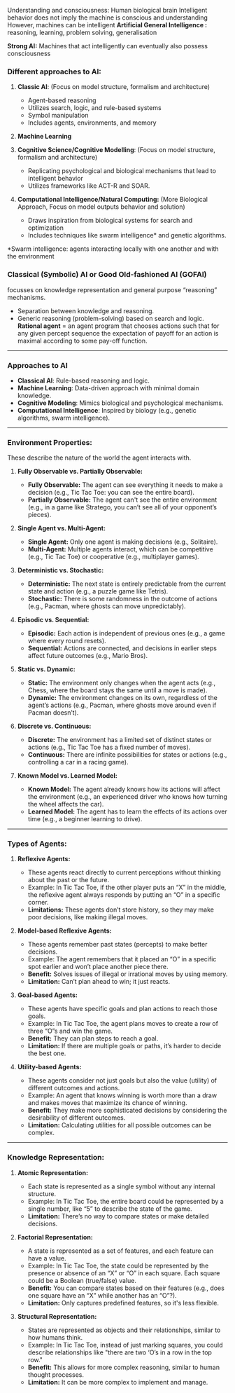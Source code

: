 Understanding and consciousness: Human biological brain
Intelligent behavior does not imply the machine is conscious and understanding
However, machines can be intelligent
**Artificial General Intelligence :** reasoning, learning, problem solving, generalisation

**Strong AI:** Machines that act intelligently can eventually also possess consciousness

### Different approaches to AI:

1. **Classic AI**: (Focus on model structure, formalism and architecture)
    - Agent-based reasoning
    - Utilizes search, logic, and rule-based systems
    - Symbol manipulation
    - Includes agents, environments, and memory

2. **Machine Learning**

3. **Cognitive Science/Cognitive Modelling**: (Focus on model structure, formalism and architecture)
    - Replicating psychological and biological mechanisms that lead to intelligent behavior
    - Utilizes frameworks like ACT-R and SOAR.

4. **Computational Intelligence/Natural Computing:** (More Biological Approach, Focus on model outputs behavior and solution)
    - Draws inspiration from biological systems for search and optimization
    - Includes techniques like swarm intelligence* and genetic algorithms.

*Swarm intelligence: agents interacting locally with one another and with the environment

### Classical (Symbolic) AI or Good Old-fashioned AI (GOFAI)

focusses on knowledge representation and general purpose “reasoning” mechanisms.

- Separation between knowledge and reasoning.
- Generic reasoning (problem-solving) based on search and logic.
**Rational agent** = an agent program that chooses actions such
that for any given percept sequence the expectation of
payoff for an action is maximal according to some pay-off
function.
---

### Approaches to AI
- **Classical AI**: Rule-based reasoning and logic.
- **Machine Learning**: Data-driven approach with minimal domain knowledge.
- **Cognitive Modeling**: Mimics biological and psychological mechanisms.
- **Computational Intelligence**: Inspired by biology (e.g., genetic algorithms, swarm intelligence).

<hr>

### **Environment Properties:**
These describe the nature of the world the agent interacts with.

1. **Fully Observable vs. Partially Observable:**
   - **Fully Observable:** The agent can see everything it needs to make a decision (e.g., Tic Tac Toe: you can see the entire board).
   - **Partially Observable:** The agent can't see the entire environment (e.g., in a game like Stratego, you can’t see all of your opponent’s pieces).

2. **Single Agent vs. Multi-Agent:**
   - **Single Agent:** Only one agent is making decisions (e.g., Solitaire).
   - **Multi-Agent:** Multiple agents interact, which can be competitive (e.g., Tic Tac Toe) or cooperative (e.g., multiplayer games).

3. **Deterministic vs. Stochastic:**
   - **Deterministic:** The next state is entirely predictable from the current state and action (e.g., a puzzle game like Tetris).
   - **Stochastic:** There is some randomness in the outcome of actions (e.g., Pacman, where ghosts can move unpredictably).

4. **Episodic vs. Sequential:**
   - **Episodic:** Each action is independent of previous ones (e.g., a game where every round resets).
   - **Sequential:** Actions are connected, and decisions in earlier steps affect future outcomes (e.g., Mario Bros).

5. **Static vs. Dynamic:**
   - **Static:** The environment only changes when the agent acts (e.g., Chess, where the board stays the same until a move is made).
   - **Dynamic:** The environment changes on its own, regardless of the agent’s actions (e.g., Pacman, where ghosts move around even if Pacman doesn’t).

6. **Discrete vs. Continuous:**
   - **Discrete:** The environment has a limited set of distinct states or actions (e.g., Tic Tac Toe has a fixed number of moves).
   - **Continuous:** There are infinite possibilities for states or actions (e.g., controlling a car in a racing game).

7. **Known Model vs. Learned Model:**
   - **Known Model:** The agent already knows how its actions will affect the environment (e.g., an experienced driver who knows how turning the wheel affects the car).
   - **Learned Model:** The agent has to learn the effects of its actions over time (e.g., a beginner learning to drive).

---

### **Types of Agents:**

1. **Reflexive Agents:**
   - These agents react directly to current perceptions without thinking about the past or the future.
   - Example: In Tic Tac Toe, if the other player puts an “X” in the middle, the reflexive agent always responds by putting an “O” in a specific corner.
   - **Limitations:** These agents don’t store history, so they may make poor decisions, like making illegal moves.

2. **Model-based Reflexive Agents:**
   - These agents remember past states (percepts) to make better decisions.
   - Example: The agent remembers that it placed an “O” in a specific spot earlier and won’t place another piece there.
   - **Benefit:** Solves issues of illegal or irrational moves by using memory.
   - **Limitation:** Can’t plan ahead to win; it just reacts.

3. **Goal-based Agents:**
   - These agents have specific goals and plan actions to reach those goals.
   - Example: In Tic Tac Toe, the agent plans moves to create a row of three “O”s and win the game.
   - **Benefit:** They can plan steps to reach a goal.
   - **Limitation:** If there are multiple goals or paths, it’s harder to decide the best one.

4. **Utility-based Agents:**
   - These agents consider not just goals but also the value (utility) of different outcomes and actions.
   - Example: An agent that knows winning is worth more than a draw and makes moves that maximize its chance of winning.
   - **Benefit:** They make more sophisticated decisions by considering the desirability of different outcomes.
   - **Limitation:** Calculating utilities for all possible outcomes can be complex.


---

### **Knowledge Representation:**

1. **Atomic Representation:**
   - Each state is represented as a single symbol without any internal structure.
   - Example: In Tic Tac Toe, the entire board could be represented by a single number, like “5” to describe the state of the game.
   - **Limitation:** There’s no way to compare states or make detailed decisions.

2. **Factorial Representation:**
   - A state is represented as a set of features, and each feature can have a value.
   - Example: In Tic Tac Toe, the state could be represented by the presence or absence of an “X” or “O” in each square. Each square could be a Boolean (true/false) value.
   - **Benefit:** You can compare states based on their features (e.g., does one square have an “X” while another has an “O”?).
   - **Limitation:** Only captures predefined features, so it's less flexible.

3. **Structural Representation:**
   - States are represented as objects and their relationships, similar to how humans think.
   - Example: In Tic Tac Toe, instead of just marking squares, you could describe relationships like "there are two ‘O’s in a row in the top row."
   - **Benefit:** This allows for more complex reasoning, similar to human thought processes.
   - **Limitation:** It can be more complex to implement and manage.

